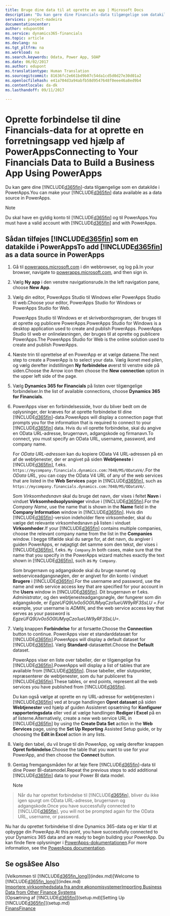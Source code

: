 ```yaml
---
title: Bruge dine data til at oprette en app | Microsoft Docs
description: "Du kan gøre dine Financials-data tilgængelige som datakilde og angive en OData URL-adresse til dine webtjenester for at oprette en forretningsapp ved hjælp af PowerApps."
services: project-madeira
documentationcenter: 
author: edupont04
ms.service: dynamics365-financials
ms.topic: article
ms.devlang: na
ms.tgt_pltfrm: na
ms.workload: na
ms.search.keywords: Odata, Power App, SOAP
ms.date: 06/02/2017
ms.author: edupont
ms.translationtype: Human Translation
ms.sourcegitcommit: 81636fc2e661bd9b07c54da1cd5d0d27e30d01a2
ms.openlocfilehash: e41a704d3a94abfb58d9547648f0eee46a8ed9b4
ms.contentlocale: da-dk
ms.lasthandoff: 09/11/2017

---
```

# <a name="connecting-to-your-financials-data-to-build-a-business-app-using-powerapps"></a><span data-ttu-id="140a9-103">Oprette forbindelse til dine Financials-data for at oprette en forretningsapp ved hjælp af PowerApps</span><span class="sxs-lookup"><span data-stu-id="140a9-103">Connecting to Your Financials Data to Build a Business App Using PowerApps</span></span>
<span data-ttu-id="140a9-104">Du kan gøre dine [!INCLUDE[d365fin](includes/d365fin_md.md)]-data tilgængelige som en datakilde i PowerApps.</span><span class="sxs-lookup"><span data-stu-id="140a9-104">You can make your [!INCLUDE[d365fin](includes/d365fin_md.md)] data available as a data source in PowerApps.</span></span>  

> [!NOTE]  
>   <span data-ttu-id="140a9-105">Du skal have en gyldig konto til [!INCLUDE[d365fin](includes/d365fin_md.md)] og til PowerApps.</span><span class="sxs-lookup"><span data-stu-id="140a9-105">You must have a valid account with [!INCLUDE[d365fin](includes/d365fin_md.md)] and with PowerApps.</span></span>  

## <a name="to-add-included365finincludesd365finmdmd-as-a-data-source-in-powerapps"></a><span data-ttu-id="140a9-106">Sådan tilføjes [!INCLUDE[d365fin](includes/d365fin_md.md)] som en datakilde i PowerApps</span><span class="sxs-lookup"><span data-stu-id="140a9-106">To add [!INCLUDE[d365fin](includes/d365fin_md.md)] as a data source in PowerApps</span></span>
1. <span data-ttu-id="140a9-107">Gå til [powerapps.microsoft.com](https://powerapps.microsoft.com/en-us/) i din webbrowser, og log på.</span><span class="sxs-lookup"><span data-stu-id="140a9-107">In your browser, navigate to [powerapps.microsoft.com](https://powerapps.microsoft.com/en-us/), and then sign in.</span></span>
2. <span data-ttu-id="140a9-108">Vælg **Ny app** i den venstre navigationsrude.</span><span class="sxs-lookup"><span data-stu-id="140a9-108">In the left navigation pane, choose **New App**.</span></span>
3. <span data-ttu-id="140a9-109">Vælg din editor, PowerApps Studio til Windows eller PowerApps Studio til web.</span><span class="sxs-lookup"><span data-stu-id="140a9-109">Choose your editor, PowerApps Studio for Windows or PowerApps Studio for Web.</span></span>

   <span data-ttu-id="140a9-110">PowerApps Studio til Windows er et skrivebordsprogram, der bruges til at oprette og publicere PowerApps.</span><span class="sxs-lookup"><span data-stu-id="140a9-110">PowerApps Studio for Windows is a desktop application used to create and publish PowerApps.</span></span> <span data-ttu-id="140a9-111">PowerApps Studio til web er onlineløsningen, der bruges til at oprette og publicere PowerApps.</span><span class="sxs-lookup"><span data-stu-id="140a9-111">The PowerApps Studio for Web is the online solution used to create and publish PowerApps.</span></span>
4. <span data-ttu-id="140a9-112">Næste trin til oprettelse af en PowerApp er at vælge dataene.</span><span class="sxs-lookup"><span data-stu-id="140a9-112">The next step to create a PowerApp is to select your data.</span></span> <span data-ttu-id="140a9-113">Vælg ikonet med pilen, og vælg derefter indstillingen **Ny forbindelse** øverst til venstre side på siden.</span><span class="sxs-lookup"><span data-stu-id="140a9-113">Choose the Arrow icon then choose the **New connection** option in the upper left side of the page.</span></span>
5. <span data-ttu-id="140a9-114">Vælg **Dynamics 365 for Financials** på listen over tilgængelige forbindelser.</span><span class="sxs-lookup"><span data-stu-id="140a9-114">In the list of available connections, choose **Dynamics 365 for Financials**.</span></span>
6. <span data-ttu-id="140a9-115">PowerApps viser en forbindelsesside, hvor du bliver bedt om de oplysninger, der kræves for at oprette forbindelse til dine [!INCLUDE[d365fin](includes/d365fin_md.md)]-data.</span><span class="sxs-lookup"><span data-stu-id="140a9-115">PowerApps will display a connection page that prompts you for the information that is required to connect to your [!INCLUDE[d365fin](includes/d365fin_md.md)] data.</span></span> <span data-ttu-id="140a9-116">Hvis du vil oprette forbindelse, skal du angive en OData URL-adresse, brugernavn, adgangskode og firmanavn.</span><span class="sxs-lookup"><span data-stu-id="140a9-116">To connect, you must specify an OData URL, username, password, and company name.</span></span>

   <span data-ttu-id="140a9-117">For *OData URL-adressen* kan du kopiere OData V4 URL-adressen på en af de webtjenester, der er angivet på siden **Webtjeneste** i [!INCLUDE[d365fin](includes/d365fin_md.md)], f.eks. `https://mycompany.financials.dynamics.com:7048/MS/ODataV4/`.</span><span class="sxs-lookup"><span data-stu-id="140a9-117">For the *OData URL*, you can copy the OData V4 URL of any of the web services that are listed in the **Web Services** page in [!INCLUDE[d365fin](includes/d365fin_md.md)], such as `https://mycompany.financials.dynamics.com:7048/MS/ODataV4/`.</span></span>  

   <span data-ttu-id="140a9-118">Som *Virksomhedsnavn* skal du bruge det navn, der vises i feltet **Navn** i vinduet **Virksomhedsoplysninger** vindue i [!INCLUDE[d365fin](includes/d365fin_md.md)].</span><span class="sxs-lookup"><span data-stu-id="140a9-118">For the *Company Name*, use the name that is shown in the **Name** field in the **Company Information** window in [!INCLUDE[d365fin](includes/d365fin_md.md)].</span></span> <span data-ttu-id="140a9-119">Hvis din [!INCLUDE[d365fin](includes/d365fin_md.md)]-version indeholder flere virksomheder, skal du vælge det relevante virksomhedsnavn på listen i vinduet **Virksomheder**.</span><span class="sxs-lookup"><span data-stu-id="140a9-119">If your [!INCLUDE[d365fin](includes/d365fin_md.md)] contains multiple companies, choose the relevant company name from the list in the **Companies** window.</span></span> <span data-ttu-id="140a9-120">I begge tilfælde skal du sørge for, at det navn, du angiver i guiden PowerApps, er nøjagtigt det samme som den tekst, der vises i [!INCLUDE[d365fin](includes/d365fin_md.md)], f.eks. `My Company`.</span><span class="sxs-lookup"><span data-stu-id="140a9-120">In both cases, make sure that the name that you specify in the PowerApps wizard matches exactly the text shown in [!INCLUDE[d365fin](includes/d365fin_md.md)], such as `My Company`.</span></span>

   <span data-ttu-id="140a9-121">Som brugernavn og adgangskode skal du bruge navnet og webserviceadgangsnøglen, der er angivet for din konto i vinduet **Brugere** i [!INCLUDE[d365fin](includes/d365fin_md.md)].</span><span class="sxs-lookup"><span data-stu-id="140a9-121">For the username and password, use the name and web service access key that are specified for your account in the **Users** window in [!INCLUDE[d365fin](includes/d365fin_md.md)].</span></span> <span data-ttu-id="140a9-122">Dit brugernavn er f.eks. *Administrator*, og den webtjenesteadgangsnøgle, der fungerer som din adgangskode, er *EgzeUFQ9Uv0o5O0lUMyqCzo1ueUW9yRF3SsLU =*.</span><span class="sxs-lookup"><span data-stu-id="140a9-122">For example, your username is *ADMIN*, and the web service access key that serves as your password is *EgzeUFQ9Uv0o5O0lUMyqCzo1ueUW9yRF3SsLU=*.</span></span>
7. <span data-ttu-id="140a9-123">Vælg knappen **Forbindelse** for at forsætte.</span><span class="sxs-lookup"><span data-stu-id="140a9-123">Choose the **Connection** button to continue.</span></span> <span data-ttu-id="140a9-124">PowerApps viser et standarddatasæt for [!INCLUDE[d365fin](includes/d365fin_md.md)].</span><span class="sxs-lookup"><span data-stu-id="140a9-124">PowerApps will display a default dataset for [!INCLUDE[d365fin](includes/d365fin_md.md)].</span></span> <span data-ttu-id="140a9-125">Vælg **Standard**-datasættet.</span><span class="sxs-lookup"><span data-stu-id="140a9-125">Choose the **Default** dataset.</span></span>

   <span data-ttu-id="140a9-126">PowerApps viser en liste over tabeller, der er tilgængelige fra [!INCLUDE[d365fin](includes/d365fin_md.md)].</span><span class="sxs-lookup"><span data-stu-id="140a9-126">PowerApps will display a list of tables that are available from [!INCLUDE[d365fin](includes/d365fin_md.md)].</span></span> <span data-ttu-id="140a9-127">Disse tabeller, eller slutpunkter, repræsenterer de webtjenester, som du har publiceret fra [!INCLUDE[d365fin](includes/d365fin_md.md)].</span><span class="sxs-lookup"><span data-stu-id="140a9-127">These tables, or end points,  represent all the web services you have published from [!INCLUDE[d365fin](includes/d365fin_md.md)].</span></span>

   <span data-ttu-id="140a9-128">Du kan også vælge at oprette en ny URL-adresse for webtjenesten i [!INCLUDE[d365fin](includes/d365fin_md.md)] ved at bruge handlingen **Opret datasæt** på siden **Webtjenester** ved hjælp af guiden Assisteret opsætning for **Konfigurer rapporteringsdata** eller ved at vælge handlingen **Rediger i Excel** på en af listerne.</span><span class="sxs-lookup"><span data-stu-id="140a9-128">Alternatively, create a new web service URL in [!INCLUDE[d365fin](includes/d365fin_md.md)] by using the **Create Data Set** action in the **Web Services** page, using the **Set Up Reporting** Assisted Setup guide, or by choosing the **Edit in Excel** action in any lists.</span></span>
8. <span data-ttu-id="140a9-129">Vælg den tabel, du vil bruge til din PowerApp, og vælg derefter knappen **Opret forbindelse**.</span><span class="sxs-lookup"><span data-stu-id="140a9-129">Choose the table that you want to use for your PowerApp, and then choose the **Connect** button.</span></span>
9. <span data-ttu-id="140a9-130">Gentag fremgangsmåden for at føje flere [!INCLUDE[d365fin](includes/d365fin_md.md)]-data til dine Power BI-datamodel.</span><span class="sxs-lookup"><span data-stu-id="140a9-130">Repeat the previous steps to add additional [!INCLUDE[d365fin](includes/d365fin_md.md)] data to your Power BI data model.</span></span>

   > [!NOTE]  
>    <span data-ttu-id="140a9-131">Når du har oprettet forbindelse til [!INCLUDE[d365fin](includes/d365fin_md.md)], bliver du ikke igen spurgt om OData URL-adresse, brugernavn og adgangskode.</span><span class="sxs-lookup"><span data-stu-id="140a9-131">Once you have successfully connected to [!INCLUDE[d365fin](includes/d365fin_md.md)], you will not be prompted again for the OData URL, username, or password.</span></span>

<span data-ttu-id="140a9-132">Nu har du oprettet forbindelse til dine Dynamics 365-data og er klar til at opbygge din PowerApp.</span><span class="sxs-lookup"><span data-stu-id="140a9-132">At this point, you have successfully connected to your Dynamics 365 data and are ready to begin building your PowerApp.</span></span> <span data-ttu-id="140a9-133">Du kan finde flere oplysninger i [PowerApps-dokumentationen](https://powerapps.microsoft.com/tutorials/getting-started/).</span><span class="sxs-lookup"><span data-stu-id="140a9-133">For more information, see the [PowerApps documentation](https://powerapps.microsoft.com/tutorials/getting-started/).</span></span>

## <a name="see-also"></a><span data-ttu-id="140a9-134">Se også</span><span class="sxs-lookup"><span data-stu-id="140a9-134">See Also</span></span>
<span data-ttu-id="140a9-135">[Velkommen til [!INCLUDE[d365fin_long](includes/d365fin_long_md.md)]](index.md)</span><span class="sxs-lookup"><span data-stu-id="140a9-135">[Welcome to [!INCLUDE[d365fin_long](includes/d365fin_long_md.md)]](index.md)</span></span>  
[<span data-ttu-id="140a9-136">Importere virksomhedsdata fra andre økonomisystemer</span><span class="sxs-lookup"><span data-stu-id="140a9-136">Importing Business Data from Other Finance Systems</span></span>](upload-data.md)  
<span data-ttu-id="140a9-137">[Opsætning af [!INCLUDE[d365fin](includes/d365fin_md.md)]](setup.md)</span><span class="sxs-lookup"><span data-stu-id="140a9-137">[Setting Up [!INCLUDE[d365fin](includes/d365fin_md.md)]](setup.md)</span></span>  
[<span data-ttu-id="140a9-138">Finans</span><span class="sxs-lookup"><span data-stu-id="140a9-138">Finance</span></span>](finance.md)  

